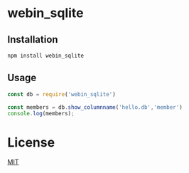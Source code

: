 # webin_sqlite 

## Installation

```bash
npm install webin_sqlite
```
## Usage

```js
const db = require('webin_sqlite')

const members = db.show_columnname('hello.db','member')
console.log(members);
```

# License

[MIT](./LICENSE)